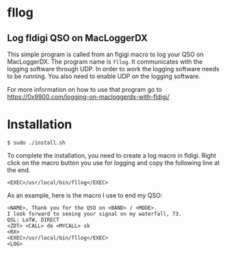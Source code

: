 # fllog

## Log fldigi QSO on MacLoggerDX

This simple program is called from an flgigi macro to log your QSO on
MacLoggerDX. The program name is `fllog`. It communicates with the
logging software through UDP. In order to work the logging software
needs to be running. You also need to enable UDP on the logging
software.

For more information on how to use that program go to
https://0x9900.com/logging-on-macloggerdx-with-fldigi/

# Installation

```
$ sudo ./install.sh
```

To complete the installation, you need to create a log macro in
fldigi.  Right click on the macro button you use for logging and copy
the following line at the end.

```
<EXEC>/usr/local/bin/fllog</EXEC>
```

As an example, here is the macro I use to end my QSO:

```
<NAME>, Thank you for the QSO on <BAND> / <MODE>.
I look forward to seeing your signal on my waterfall, 73.
QSL: LoTW, DIRECT
<ZDT> <CALL> de <MYCALL> sk
<RX>
<EXEC>/usr/local/bin/fllog</EXEC>
<LOG>
```
